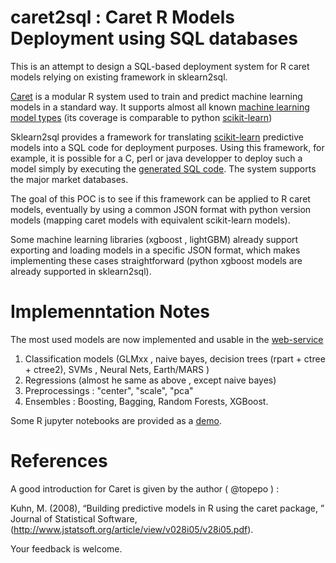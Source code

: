 # caret2sql : Caret R Models Deployment using SQL databases

This is an attempt to design a SQL-based deployment system for R caret models relying on existing framework in sklearn2sql. 

[Caret](https://github.com/topepo/caret) is a modular R system used to train and predict machine learning models in a standard way. It supports almost all known [machine learning model types](http://topepo.github.io/caret/train-models-by-tag.html) (its coverage is comparable to python [scikit-learn](http://scikit-learn.org/stable/modules/classes.html))

Sklearn2sql provides a framework for translating [scikit-learn](https://github.com/scikit-learn/scikit-learn) predictive models into a SQL code for deployment purposes. Using this framework, for example, it is possible for a C, perl or java developper to deploy such a model simply by executing the [generated SQL code](https://github.com/antoinecarme/sklearn2sql-demo/blob/master/sample_outputs_round_4/MLPClassifier/BreastCancer/oracle/demo1_MLPClassifier_oracle.sql). The system supports the major market databases.

The goal of this POC is to see if this framework can be applied to R caret models, eventually by using a common JSON format with python version models (mapping caret models with equivalent scikit-learn models).

Some machine learning libraries (xgboost , lightGBM) already support exporting and loading models in a specific 
JSON format, which makes implementing these cases straightforward (python xgboost models are already supported in sklearn2sql).

# Implemenntation Notes

The most used models are now implemented and usable in the [web-service](https://github.com/antoinecarme/caret2sql/issues/3)

1. Classification models (GLMxx , naive bayes, decision trees (rpart + ctree + ctree2), SVMs , Neural Nets, Earth/MARS )
2. Regressions (almost he same as above , except naive bayes)
3. Preprocessings : "center", "scale", "pca"
4. Ensembles : Boosting, Bagging, Random Forests, XGBoost.

Some R jupyter notebooks are provided as a [demo](https://github.com/antoinecarme/caret2sql/tree/master/doc).


# References

A good introduction for Caret is given by the author ( @topepo ) :

Kuhn, M. (2008), “Building predictive models in R using the caret package, ” Journal of Statistical Software, (http://www.jstatsoft.org/article/view/v028i05/v28i05.pdf). 


Your feedback is welcome.
